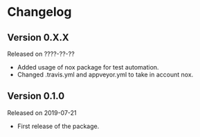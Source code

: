 # Changelog

## Version 0.X.X

Released on ????-??-??

- Added usage of nox package for test automation.
- Changed .travis.yml and appveyor.yml to take in account nox.

## Version 0.1.0

Released on 2019-07-21

- First release of the package.